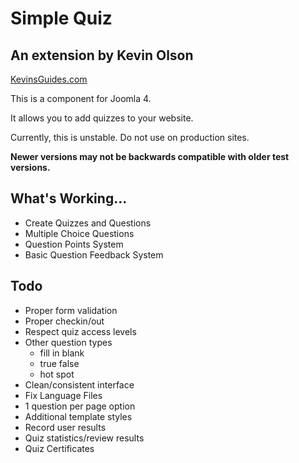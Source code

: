 # Simple Quiz
## An extension by Kevin Olson
[KevinsGuides.com](https://kevinsguides.com)

This is a component for Joomla 4.

It allows you to add quizzes to your website.

Currently, this is unstable. Do not use on production sites.

**Newer versions may not be backwards compatible with older test versions.**

## What's Working...
* Create Quizzes and Questions
* Multiple Choice Questions
* Question Points System
* Basic Question Feedback System

## Todo
* Proper form validation
* Proper checkin/out
* Respect quiz access levels
* Other question types
    * fill in blank
    * true false
    * hot spot
* Clean/consistent interface
* Fix Language Files
* 1 question per page option
* Additional template styles
* Record user results
* Quiz statistics/review results
* Quiz Certificates